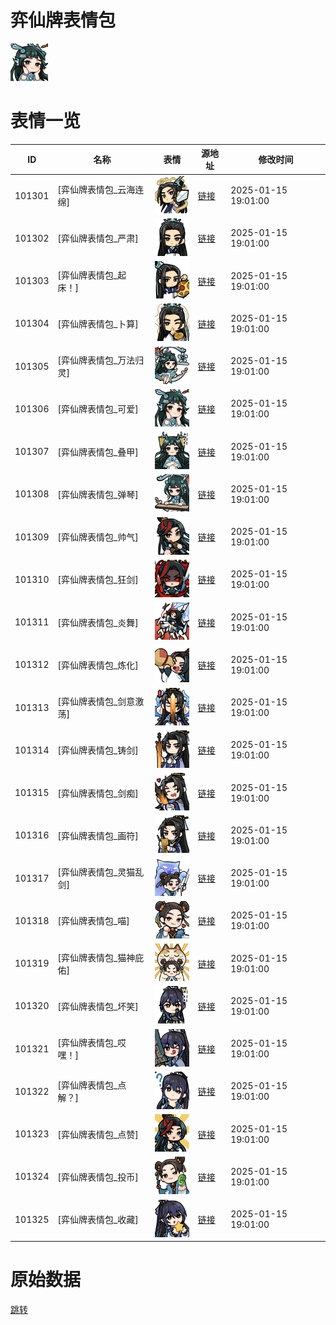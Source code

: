 # 弈仙牌表情包

<img src="./cover.png" height="60" alt="cover" />

# 表情一览

|ID|名称|表情|源地址|修改时间|
|----|----|----|----|----|
|101301|[弈仙牌表情包_云海连绵]|<img src="./pic/101301_%5B弈仙牌表情包_云海连绵%5D.png" height="60" alt="云海连绵"/>|[链接](https://i0.hdslb.com/bfs/garb/693994bbd932e2f1bda5e37e59cb27d07e352bc3.png)|2025-01-15 19:01:00|
|101302|[弈仙牌表情包_严肃]|<img src="./pic/101302_%5B弈仙牌表情包_严肃%5D.png" height="60" alt="严肃"/>|[链接](https://i0.hdslb.com/bfs/garb/e1d20c0d42e8905c426715e386d25bcfe6a41cd3.png)|2025-01-15 19:01:00|
|101303|[弈仙牌表情包_起床！]|<img src="./pic/101303_%5B弈仙牌表情包_起床！%5D.png" height="60" alt="起床！"/>|[链接](https://i0.hdslb.com/bfs/garb/4840d71caa33d3d1a83154d2e5bd346a30d5a0ad.png)|2025-01-15 19:01:00|
|101304|[弈仙牌表情包_卜算]|<img src="./pic/101304_%5B弈仙牌表情包_卜算%5D.png" height="60" alt="卜算"/>|[链接](https://i0.hdslb.com/bfs/garb/4c9cc3f9a15421655703a5d3a2c5aed551abdf51.png)|2025-01-15 19:01:00|
|101305|[弈仙牌表情包_万法归灵]|<img src="./pic/101305_%5B弈仙牌表情包_万法归灵%5D.png" height="60" alt="万法归灵"/>|[链接](https://i0.hdslb.com/bfs/garb/549ea942381be1695135c396aff278f856d1bca5.png)|2025-01-15 19:01:00|
|101306|[弈仙牌表情包_可爱]|<img src="./pic/101306_%5B弈仙牌表情包_可爱%5D.png" height="60" alt="可爱"/>|[链接](https://i0.hdslb.com/bfs/garb/57fcbf06ddac6549158ff63d8133d10b76015140.png)|2025-01-15 19:01:00|
|101307|[弈仙牌表情包_叠甲]|<img src="./pic/101307_%5B弈仙牌表情包_叠甲%5D.png" height="60" alt="叠甲"/>|[链接](https://i0.hdslb.com/bfs/garb/32190f6a3172a93b6eedf70ab0e3f30fb0cf75c4.png)|2025-01-15 19:01:00|
|101308|[弈仙牌表情包_弹琴]|<img src="./pic/101308_%5B弈仙牌表情包_弹琴%5D.png" height="60" alt="弹琴"/>|[链接](https://i0.hdslb.com/bfs/garb/713afbd7a94f9775243281577e2fef0af5bc53d1.png)|2025-01-15 19:01:00|
|101309|[弈仙牌表情包_帅气]|<img src="./pic/101309_%5B弈仙牌表情包_帅气%5D.png" height="60" alt="帅气"/>|[链接](https://i0.hdslb.com/bfs/garb/2abef1be73be9e8df7836057d531a7c6b5f06499.png)|2025-01-15 19:01:00|
|101310|[弈仙牌表情包_狂剑]|<img src="./pic/101310_%5B弈仙牌表情包_狂剑%5D.png" height="60" alt="狂剑"/>|[链接](https://i0.hdslb.com/bfs/garb/4afa2e542e80e9247693e991e5ec47906b3ceaf9.png)|2025-01-15 19:01:00|
|101311|[弈仙牌表情包_炎舞]|<img src="./pic/101311_%5B弈仙牌表情包_炎舞%5D.png" height="60" alt="炎舞"/>|[链接](https://i0.hdslb.com/bfs/garb/d139bca69106f64b65d8d99fd515c26576f6ccb0.png)|2025-01-15 19:01:00|
|101312|[弈仙牌表情包_炼化]|<img src="./pic/101312_%5B弈仙牌表情包_炼化%5D.png" height="60" alt="炼化"/>|[链接](https://i0.hdslb.com/bfs/garb/5d8ddce78028c681b2f57351f6c522bec0a163c8.png)|2025-01-15 19:01:00|
|101313|[弈仙牌表情包_剑意激荡]|<img src="./pic/101313_%5B弈仙牌表情包_剑意激荡%5D.png" height="60" alt="剑意激荡"/>|[链接](https://i0.hdslb.com/bfs/garb/2c1bc88e8ea143bee5a96593cc89ac2384591e3f.png)|2025-01-15 19:01:00|
|101314|[弈仙牌表情包_铸剑]|<img src="./pic/101314_%5B弈仙牌表情包_铸剑%5D.png" height="60" alt="铸剑"/>|[链接](https://i0.hdslb.com/bfs/garb/610e5c2f19b5f3908fab952fe0955702eeb4202a.png)|2025-01-15 19:01:00|
|101315|[弈仙牌表情包_剑痴]|<img src="./pic/101315_%5B弈仙牌表情包_剑痴%5D.png" height="60" alt="剑痴"/>|[链接](https://i0.hdslb.com/bfs/garb/79005f7665bf947cfd5496b4a2cf13d04212f559.png)|2025-01-15 19:01:00|
|101316|[弈仙牌表情包_画符]|<img src="./pic/101316_%5B弈仙牌表情包_画符%5D.png" height="60" alt="画符"/>|[链接](https://i0.hdslb.com/bfs/garb/550de48ba5e16fe655b8eb524b67054be5d7e74b.png)|2025-01-15 19:01:00|
|101317|[弈仙牌表情包_灵猫乱剑]|<img src="./pic/101317_%5B弈仙牌表情包_灵猫乱剑%5D.png" height="60" alt="灵猫乱剑"/>|[链接](https://i0.hdslb.com/bfs/garb/7a6e7d48fd208afb71e07997fe826770e856f383.png)|2025-01-15 19:01:00|
|101318|[弈仙牌表情包_喵]|<img src="./pic/101318_%5B弈仙牌表情包_喵%5D.png" height="60" alt="喵"/>|[链接](https://i0.hdslb.com/bfs/garb/9ba7a70aa99e61a9adb04b845e91e03f4f86492a.png)|2025-01-15 19:01:00|
|101319|[弈仙牌表情包_猫神庇佑]|<img src="./pic/101319_%5B弈仙牌表情包_猫神庇佑%5D.png" height="60" alt="猫神庇佑"/>|[链接](https://i0.hdslb.com/bfs/garb/797aa5c16451df7add3fe118b4e5f3a334683a59.png)|2025-01-15 19:01:00|
|101320|[弈仙牌表情包_坏笑]|<img src="./pic/101320_%5B弈仙牌表情包_坏笑%5D.png" height="60" alt="坏笑"/>|[链接](https://i0.hdslb.com/bfs/garb/e36eca9d1ad5d41a33cb7e5b0ea5aef4575f1ec7.png)|2025-01-15 19:01:00|
|101321|[弈仙牌表情包_哎嘿！]|<img src="./pic/101321_%5B弈仙牌表情包_哎嘿！%5D.png" height="60" alt="哎嘿！"/>|[链接](https://i0.hdslb.com/bfs/garb/a96dfadf92f2185c3e92cf7c8ffa1b0fb170f8ad.png)|2025-01-15 19:01:00|
|101322|[弈仙牌表情包_点解？]|<img src="./pic/101322_%5B弈仙牌表情包_点解？%5D.png" height="60" alt="点解？"/>|[链接](https://i0.hdslb.com/bfs/garb/fbd4c25b1dfdb033780f45b5e23890e9e944d1aa.png)|2025-01-15 19:01:00|
|101323|[弈仙牌表情包_点赞]|<img src="./pic/101323_%5B弈仙牌表情包_点赞%5D.png" height="60" alt="点赞"/>|[链接](https://i0.hdslb.com/bfs/garb/f7ebb8336c27841ca653a305e77f1d3a36a934c4.png)|2025-01-15 19:01:00|
|101324|[弈仙牌表情包_投币]|<img src="./pic/101324_%5B弈仙牌表情包_投币%5D.png" height="60" alt="投币"/>|[链接](https://i0.hdslb.com/bfs/garb/d6f1890066d0bc939d8a48619462efabe41237b8.png)|2025-01-15 19:01:00|
|101325|[弈仙牌表情包_收藏]|<img src="./pic/101325_%5B弈仙牌表情包_收藏%5D.png" height="60" alt="收藏"/>|[链接](https://i0.hdslb.com/bfs/garb/23e18028338f25d558faa77e88bc7210a97321fc.png)|2025-01-15 19:01:00|

# 原始数据

[跳转](./raw.json)

